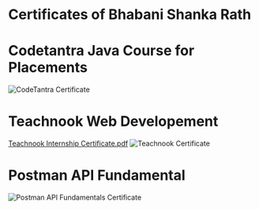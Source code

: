 # Certificates of Bhabani Shanka Rath

# Codetantra Java Course for Placements
![CodeTantra Certificate](https://github.com/bhabani-rath/Certificates-bhabani/assets/105784024/22cf8826-692c-4bdf-a7d5-e1aa37a147f1)

# Teachnook Web Developement
[Teachnook Internship Certificate.pdf](https://github.com/user-attachments/files/16118386/Teachnook.Internship.Certificate.pdf)
![Teachnook Certificate](https://github.com/bhabani-rath/Certificates-bhabani/assets/105784024/3455720b-3b0a-4932-97cf-b58dcaaa6b8a)

# Postman API Fundamental
![Postman API Fundamentals Certificate](https://github.com/bhabani-rath/Certificates-bhabani/assets/105784024/8c57db1b-a882-4121-9356-60d98d9e2342)
